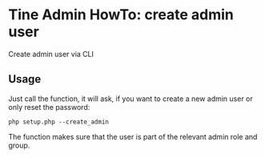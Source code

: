 # Tine Admin HowTo: create admin user

Create admin user via CLI

## Usage

Just call the function, it will ask, if you want to create a new admin user or only reset the password:

~~~
php setup.php --create_admin
~~~

The function makes sure that the user is part of the relevant admin role and group.
